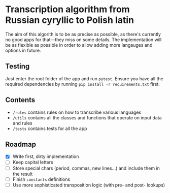 # Transcription algorithm from Russian cyryllic to Polish latin

The aim of this algorith is to be as precise as possible, as there's currently no good apps for that—they miss on some details.
The implementation will be as flexible as possible in order to allow adding more langauges and options in future.

## Testing
Just enter the root folder of the app and run `pytest`. Ensure you have all the required dependencies by running `pip install -r requirements.txt` first.

## Contents
- `/rules` contains rules on how to transcribe various languages
- `/utils` contains all the classes and functions that operate on input data and rules
- `/tests` contains tests for all the app

## Roadmap
- [x] Write first, dirty implementation
- [ ] Keep capital letters
- [ ] Store special chars (period, commas, new lines...) and include them in the result
- [ ] Finish `constants` definitions
- [ ] Use more sophisticated transposition logic (with pre- and post- lookups)